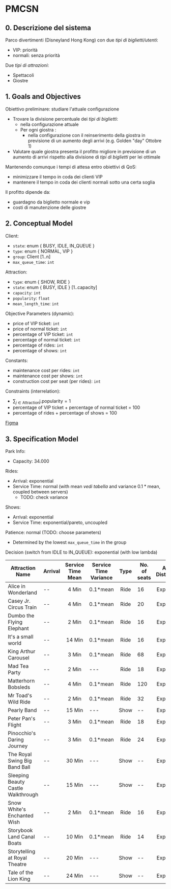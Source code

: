 # PMCSN

## 0. Descrizione del sistema

Parco divertimenti (Disneyland Hong Kong) con due *tipi di biglietti/utenti*:
- VIP: priorità
- normali: senza priorità

Due *tipi di attrazioni*:
- Spettacoli
- Giostre

## 1. Goals and Objectives

Obiettivo preliminare: studiare l'attuale configurazione

- Trovare la divisione percentuale dei *tipi di biglietti*:
  - nella configurazione attuale
  - Per ogni giostra :
      - nella configurazione con il reinserimento della giostra in previsione di un aumento degli arrivi (e.g. Golden "day" Ottobre 1)
- Valutare quale giostra presenta il profitto migliore in previsione di un aumento di arrivi rispetto alla divisione di *tipi di biglietti* per lei ottimale

Mantenendo comunque i tempi di attesa entro obiettivi di QoS:
- minimizzare il tempo in coda dei clienti VIP
- mantenere il tempo in coda dei clienti normali sotto una certa soglia

Il profitto dipende da:
- guardagno da biglietto normale e vip
- costi di manutenzione delle giostre

## 2. Conceptual Model

Client:
- `state`: enum { BUSY, IDLE, IN_QUEUE }
- `type`: enum { NORMAL, VIP }
- `group`: Client [1..n]
- `max_queue_time`: `int`

Attraction:
- `type`: enum { SHOW, RIDE }
- `state`: enum { BUSY, IDLE } [1..capacity]
- `capacity`: `int`
- `popularity`: `float`
- `mean_length_time`: `int`

Objective Parameters (dynamic):
- price of VIP ticket: `int`
- price of normal ticket: `int`
- percentage of VIP ticket: `int`
- percentage of normal ticket: `int`
- percentage of rides: `int`
- percentage of shows: `int`

Constants:
- maintenance cost per rides: `int`
- maintenance cost per shows: `int`
- construction cost per seat (per rides): `int`

<!-- TODO: check with step 7 -->
<!-- Simulation Parameters: -->
<!-- - number of clients: int -->
<!-- - number of attractions: int -->

Constraints (interrelation):
- $\sum_{j \in \text{Attraction}} \text{j.popularity} = 1$
- percentage of VIP ticket + percentage of normal ticket = 100
- percentage of rides + percentage of shows = 100

[Figma](https://www.figma.com/file/zFG8SEBIXFHGgtrGlmpwuW/PMCSNAmusementParkProject?type=design&mode=design&t=TMgxlRdeCfl4DeZ4-1)

## 3. Specification Model

Park Info:
- Capacity: 34.000

Rides:
- Arrival: exponential
- Service Time: normal (with mean _vedi tabella_ and variance $0.1*\text{mean}$, coupled between servers)
  - TODO: check variance

Shows:
- Arrival: exponential
- Service Time: exponential/pareto, uncoupled

Patience: normal (TODO: choose parameters)
- Determined by the lowest `max_queue_time` in the group

Decision (switch from IDLE to IN_QUEUE): exponential (with low lambda)

| Attraction Name    | Arrival    | Service Time Mean    | Service Time Variance | Type | No. of seats| Arrival Distribution | Service Distribution | 
|---------------- | --------------- | --------------- | ----- | -- | -- | -- | -- |
| Alice in Wonderland    | --    | <center>4 Min    | 0.1*mean | <center> Ride | 16 | <center> Exponential | <center> Normal |
| Casey Jr. Circus Train   | --   | <center> 4 Min   | 0.1*mean | <center> Ride | 20 | <center> Exponential | <center> Normal |
| Dumbo the Flying Elephant | --   | <center> 2 Min   | 0.1*mean | <center> Ride | 16 | <center> Exponential | <center> Normal |
| It's a small world | --   | <center> 14 Min   | 0.1*mean | <center> Ride | 16 | <center> Exponential | <center> Normal |
| King Arthur Carousel | --   | <center> 3 Min   | 0.1*mean | <center> Ride | 68 | <center> Exponential | <center> Normal |
| Mad Tea Party | --   | <center> 2 Min   | --- | <center> Ride | 18 | <center> Exponential | <center> Normal |
| Matterhorn Bobsleds | --   | <center> 4 Min   | 0.1*mean | <center> Ride | 120 | <center> Exponential | <center> Normal |
| Mr Toad's Wild Ride | --   | <center> 2 Min   | 0.1*mean | <center> Ride | 32 | <center> Exponential | <center> Normal |
| Pearly Band | --   | <center> 15 Min   | --- | <center> Show | -- | <center> Exponential | <center> Normal |
| Peter Pan's Flight | --   | <center> 3 Min   | 0.1*mean | <center> Ride | 18 | <center> Exponential | <center> Normal |
| Pinocchio's Daring Journey | --   | <center> 3 Min   | 0.1*mean | <center> Ride | 24 | <center> Exponential | <center> Normal |
| The Royal Swing Big Band Ball | --   | <center> 30 Min   | --- | <center> Show | -- | <center> Exponential | <center> Normal |
| Sleeping Beauty Castle Walkthrough | --   | <center> 15 Min   | --- | <center> Show | -- | <center> Exponential | <center> Normal |
| Snow White's Enchanted Wish | --   | <center> 2 Min   | 0.1*mean | <center> Ride | 16 | <center> Exponential | <center> Normal |
| Storybook Land Canal Boats | --   | <center> 10 Min   | 0.1*mean | <center> Ride | 14 | <center> Exponential | <center> Normal |
| Storytelling at Royal Theatre | --   | <center> 20 Min   | --- | <center> Show | -- | <center> Exponential | <center> Normal |
| Tale of the Lion King | --   | <center> 24 Min   | --- | <center> Show | -- | <center> Exponential | <center> Normal |
